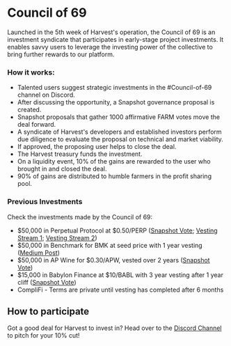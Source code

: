 # Council of 69

Launched in the 5th week of Harvest's operation, the Council of 69 is an investment syndicate that participates in early-stage project investments. It enables savvy users to leverage the investing power of the collective to bring further rewards to our platform. 

### How it works:

* Talented users suggest strategic investments in the \#Council-of-69 channel on Discord.
* After discussing the opportunity, a Snapshot governance proposal is created.
* Snapshot proposals that gather 1000 affirmative FARM votes move the deal forward.
* A syndicate of Harvest's developers and established investors perform due diligence to evaluate the proposal on technical and market viability.
* If approved, the proposing user helps to close the deal.
* The Harvest treasury funds the investment.
* On a liquidity event, 10% of the gains are rewarded to the user who brought in and closed the deal.
* 90% of gains are distributed to humble farmers in the profit sharing pool.

### Previous Investments 

Check the investments made by the Council of 69:

* $50,000 in Perpetual Protocol at $0.50/PERP \([Snapshot Vote](https://snapshot.org/#/harvestfi.eth/proposal/QmNf42fVYj1jnbFxrp1hQQRZH6mynH9tddBtSjY9bkpxDo); [Vesting Stream 1](https://app.sablier.finance/stream/761); [Vesting Stream 2](https://pay.sablier.finance/stream/762)\)
* $50,000 in Benchmark for BMK at seed price with 1 year vesting \([Medium Post](https://medium.com/harvest-finance/week-11-update-gains-and-golden-grains-66165235be1d)\)
* $50,000 in AP Wine for $0.30/APW, vested over 2 years \([Snapshot Vote](https://snapshot.org/#/harvestfi.eth/proposal/QmfHjnprH2YhE6th2cevRdi9MzUTNXA3HpSsQsah6oasXY)\)
* $15,000 in Babylon Finance at $10/BABL with 3 year vesting after 1 year cliff \([Snapshot Vote](https://snapshot.org/#/harvestfi.eth/proposal/QmdwFBtNJYcDpUnWgNV6pfFkhM1gqedDc1WHGkiWYtp3uG)\)
* CompliFi - Terms are private until vesting has completed after 6 months 

## How to participate

Got a good deal for Harvest to invest in? Head over to the [Discord Channel](https://discord.com/channels/748967094745563176/761336315257421875) to pitch for your 10% cut!



